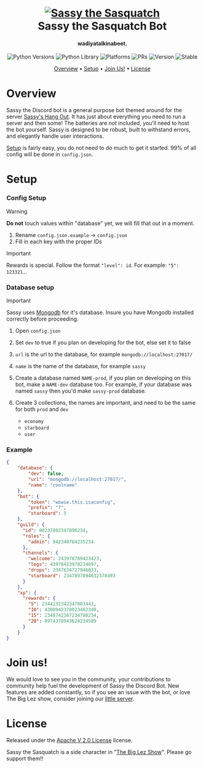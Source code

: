 <h1 align="center">
    <br>
    <a href="https://www.youtube.com/watch?v=9OmR0ypCyOU"><img src="https://i.ytimg.com/vi/QvIgmc2G6lk/maxresdefault.jpg" alt="Sassy the Sasquatch"></a>
    <br>
    Sassy the Sasquatch Bot
    <br>
</h1>

<h4 align="center">wadiyatalkinabeet.</h4>

<p align="center">
    <img alt="Python Versions" src="https://img.shields.io/badge/Python-3.10 | 3.11 | 3.12-yellow">
    <img alt="Python Library" src="https://img.shields.io/badge/Library-discord.py-blue">
    <img alt="Platforms" src="https://img.shields.io/badge/Platforms-Windows 10 | Linux (Debian)-green">
    <img alt="PRs" src="https://img.shields.io/badge/PRs-welcome-green">
    <img alt="Version" src="https://img.shields.io/badge/Version-1.7.1-green">
    <img alt="Stable" src="https://img.shields.io/badge/Status-Unstable-red">
</p>


[//]: # (Quick Menu)

<p align="center">
    <a href="#overview">Overview</a>
    •
    <a href="#setup">Setup</a>
    •
    <a href="#join-us">Join Us!</a>
    •
    <a href="#license">License</a>
</p>

# Overview

Sassy the Discord bot is a general purpose bot themed around for the server [Sassy's Hang Out](https://discord.gg/HxFxPF3n25). It has just about everything you need to run a server and then some! The batteries are *not* included, you'll need to host the bot yourself. Sassy is designed to be robust, built to withstand errors, and elegantly handle user interactions.

[Setup](#setup) is fairly easy, you do not need to do much to get it started. 99% of all config will be done in `config.json`.



# Setup

### Config Setup
> [!WARNING]
> **Do not** touch values within "database" yet, we will fill that out in a moment.

1. Rename `config.json.example` -> `config.json`
2. Fill in each key with the proper IDs

> [!IMPORTANT]
> Rewards is special. Follow the format `"level": id`. For example: `"5": 123321,`.

### Database setup

> [!IMPORTANT]
> Sassy uses [Mongodb](https://www.mongodb.com/) for it's database. Insure you have Mongodb installed correctly before proceeding.

1. Open `config.json`
2. Set `dev` to true if you plan on developing for the bot, else set it to false
3. `url` is the url to the database, for example `mongodb://localhost:27017/`
4. `name` is the name of the database, for example `sassy`

5. Create a database named `NAME-prod`, if you plan on developing on this bot, make a `NAME-dev` database too. For example, if your database was named `sassy` then you'd make `sassy-prod` database.
6. Create 3 collections, the names are important, and need to be the same for both `prod` and `dev`
    * `economy`
    * `starboard`
    * `user`


### Example
```json
{
    "database": {
        "dev": false,
        "url": "mongodb://localhost:27017/",
        "name": "coolname" 
    },
    "bot": {
        "token": "wowie.this.isaconfig",
        "prefix": "?",
        "starboard": 5
    },
    "guild": {
      "id": 90237802347890234,
      "roles": {
        "admin": 942340784235234
      },
      "channels": {
        "welcome": 243978789423423,
        "logs": 43978423978234897,
        "drops": 2347634727946833,
        "starboard": 2347897894632378493
      }
    },
    "xp": {
      "rewards": {
        "5": 2344232342347803443,
        "10": 4308942378023482348,
        "15": 2348742387234780234,
        "20": 8974378943624234589
      }
    }
}
```


# Join us!
We would love to see you in the community, your contributions to community help fuel the development of Sassy the Discord Bot. New features are added constantly, so if you see an issue with the bot, or love The Big Lez show, consider joining our [little server](https://discord.gg/HxFxPF3n25).


# License
Released under the [Apache V 2.0 License](LICENSE) license.

Sassy the Sasquatch is a side character in "[The Big Lez Show](https://www.youtube.com/@THEBIGLEZSHOWOFFICIAL)". Please go support them!!